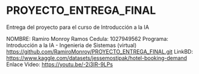 # PROYECTO_ENTREGA_FINAL
Entrega del proyecto para el curso de Introducción a la IA

NOMBRE: Ramiro Monroy Ramos
Cedula: 1027949562
Programa: Introducción a la IA - Ingenieria de Sistemas (virtual)
https://github.com/RamiroMonroy/PROYECTO_ENTREGA_FINAL.git
LinkBD: https://www.kaggle.com/datasets/jessemostipak/hotel-booking-demand
Enlace Video: https://youtu.be/-2i3IR-9LPs
